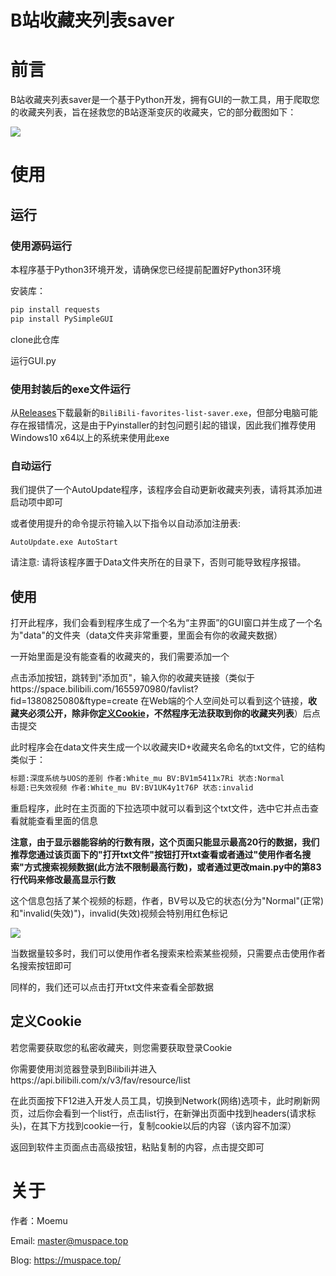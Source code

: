 # B站收藏夹列表saver

# 前言

B站收藏夹列表saver是一个基于Python开发，拥有GUI的一款工具，用于爬取您的收藏夹列表，旨在拯救您的B站逐渐变灰的收藏夹，它的部分截图如下：

![](https://s3.bmp.ovh/imgs/2021/10/4c6b3f734f1954d8.png)

# 使用

## 运行

### 使用源码运行

本程序基于Python3环境开发，请确保您已经提前配置好Python3环境

安装库：

```powershell
pip install requests
pip install PySimpleGUI
```

clone此仓库

运行GUI.py

### 使用封装后的exe文件运行

从[Releases](https://github.com/WhitemuTeam/BiliBili-favorites-list-saver/releases)下载最新的`BiliBili-favorites-list-saver.exe`，但部分电脑可能存在报错情况，这是由于Pyinstaller的封包问题引起的错误，因此我们推荐使用Windows10 x64以上的系统来使用此exe

### 自动运行

我们提供了一个AutoUpdate程序，该程序会自动更新收藏夹列表，请将其添加进启动项中即可

或者使用提升的命令提示符输入以下指令以自动添加注册表:

```
AutoUpdate.exe AutoStart
```

请注意: 请将该程序置于Data文件夹所在的目录下，否则可能导致程序报错。

## 使用

打开此程序，我们会看到程序生成了一个名为“主界面”的GUI窗口并生成了一个名为"data"的文件夹（data文件夹非常重要，里面会有你的收藏夹数据）

一开始里面是没有能查看的收藏夹的，我们需要添加一个

点击添加按钮，跳转到"添加页"，输入你的收藏夹链接（类似于https://space.bilibili.com/1655970980/favlist?fid=1380825080&ftype=create
在Web端的个人空间处可以看到这个链接，**收藏夹必须公开，除非你[定义Cookie](#定义Cookie)，不然程序无法获取到你的收藏夹列表**）后点击提交

此时程序会在data文件夹生成一个以收藏夹ID+收藏夹名命名的txt文件，它的结构类似于：

```txt
标题:深度系统与UOS的差别 作者:White_mu BV:BV1m5411x7Ri 状态:Normal
标题:已失效视频 作者:White_mu BV:BV1UK4y1t76P 状态:invalid
```

重启程序，此时在主页面的下拉选项中就可以看到这个txt文件，选中它并点击查看就能查看里面的信息

**注意，由于显示器能容纳的行数有限，这个页面只能显示最高20行的数据，我们推荐您通过该页面下的"打开txt文件"按钮打开txt查看或者通过"使用作者名搜索"方式搜索视频数据(此方法不限制最高行数)，或者通过更改main.py中的第83行代码来修改最高显示行数**

这个信息包括了某个视频的标题，作者，BV号以及它的状态(分为"Normal"(正常)和"invalid(失效)")，invalid(失效)视频会特别用红色标记

![](https://i.bmp.ovh/imgs/2021/10/33a17839a7b73df9.png)

当数据量较多时，我们可以使用作者名搜索来检索某些视频，只需要点击使用作者名搜索按钮即可

同样的，我们还可以点击打开txt文件来查看全部数据

## 定义Cookie

若您需要获取您的私密收藏夹，则您需要获取登录Cookie

你需要使用浏览器登录到Bilibili并进入https://api.bilibili.com/x/v3/fav/resource/list

在此页面按下F12进入开发人员工具，切换到Network(网络)选项卡，此时刷新网页，过后你会看到一个list行，点击list行，在新弹出页面中找到headers(请求标头)，在其下方找到cookie一行，复制cookie以后的内容（该内容不加深）

返回到软件主页面点击高级按钮，粘贴复制的内容，点击提交即可

# 关于

作者：Moemu

Email: [master@muspace.top](mailto://master@muspace.top)

Blog: https://muspace.top/

